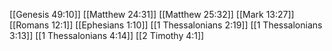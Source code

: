 [[Genesis 49:10]]
[[Matthew 24:31]]
[[Matthew 25:32]]
[[Mark 13:27]]
[[Romans 12:1]]
[[Ephesians 1:10]]
[[1 Thessalonians 2:19]]
[[1 Thessalonians 3:13]]
[[1 Thessalonians 4:14]]
[[2 Timothy 4:1]]
